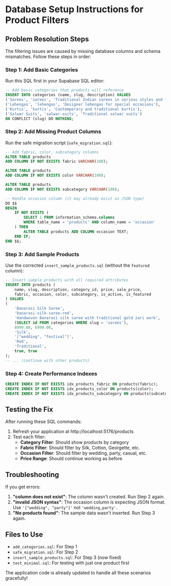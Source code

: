 # Database Setup Instructions for Product Filters

## Problem Resolution Steps

The filtering issues are caused by missing database columns and schema mismatches. Follow these steps in order:

### Step 1: Add Basic Categories
Run this SQL first in your Supabase SQL editor:

```sql
-- Add basic categories that products will reference
INSERT INTO categories (name, slug, description) VALUES 
('Sarees', 'sarees', 'Traditional Indian sarees in various styles and fabrics'),
('Lehengas', 'lehengas', 'Designer lehengas for special occasions'), 
('Kurtis', 'kurtis', 'Contemporary and traditional kurtis'),
('Salwar Suits', 'salwar-suits', 'Traditional salwar suits')
ON CONFLICT (slug) DO NOTHING;
```

### Step 2: Add Missing Product Columns
Run the safe migration script (`safe_migration.sql`):

```sql
-- Add fabric, color, subcategory columns
ALTER TABLE products 
ADD COLUMN IF NOT EXISTS fabric VARCHAR(100);

ALTER TABLE products 
ADD COLUMN IF NOT EXISTS color VARCHAR(100);

ALTER TABLE products 
ADD COLUMN IF NOT EXISTS subcategory VARCHAR(100);

-- Handle occasion column (it may already exist as JSON type)
DO $$
BEGIN
    IF NOT EXISTS (
        SELECT 1 FROM information_schema.columns 
        WHERE table_name = 'products' AND column_name = 'occasion'
    ) THEN
        ALTER TABLE products ADD COLUMN occasion TEXT;
    END IF;
END $$;
```

### Step 3: Add Sample Products
Use the corrected `insert_sample_products.sql` (without the `featured` column):

```sql
-- Insert sample products with all required attributes
INSERT INTO products (
    name, slug, description, category_id, price, sale_price, 
    fabric, occasion, color, subcategory, is_active, is_featured
) VALUES 
(
    'Banarasi Silk Saree',
    'banarasi-silk-saree-red',
    'Handwoven Banarasi silk saree with traditional gold zari work',
    (SELECT id FROM categories WHERE slug = 'sarees'),
    8999.00, 6999.00,
    'Silk',
    '["wedding", "festival"]',
    'Red',
    'Traditional',
    true, true
);
-- ... (continue with other products)
```

### Step 4: Create Performance Indexes
```sql
CREATE INDEX IF NOT EXISTS idx_products_fabric ON products(fabric);
CREATE INDEX IF NOT EXISTS idx_products_color ON products(color);
CREATE INDEX IF NOT EXISTS idx_products_subcategory ON products(subcategory);
```

## Testing the Fix

After running these SQL commands:
1. Refresh your application at http://localhost:5176/products
2. Test each filter:
   - **Category Filter**: Should show products by category
   - **Fabric Filter**: Should filter by Silk, Cotton, Georgette, etc.
   - **Occasion Filter**: Should filter by wedding, party, casual, etc.
   - **Price Range**: Should continue working as before

## Troubleshooting

If you get errors:
1. **"column does not exist"**: The column wasn't created. Run Step 2 again.
2. **"invalid JSON syntax"**: The occasion column is expecting JSON format. Use `'["wedding", "party"]'` not `'wedding,party'`.
3. **"No products found"**: The sample data wasn't inserted. Run Step 3 again.

## Files to Use
- `add_categories.sql`: For Step 1
- `safe_migration.sql`: For Step 2  
- `insert_sample_products.sql`: For Step 3 (now fixed)
- `test_minimal.sql`: For testing with just one product first

The application code is already updated to handle all these scenarios gracefully!
